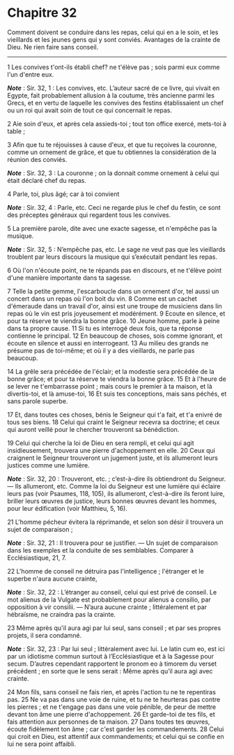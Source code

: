 # Chapitre 32

Comment doivent se conduire dans les repas, celui qui en a le soin, et les vieillards et les jeunes gens qui y sont conviés.
Avantages de la crainte de Dieu.
Ne rien faire sans conseil.

***

1 Les convives t'ont-ils établi chef? ne t'élève pas ; sois parmi eux comme l'un d'entre eux.

***Note*** :  Sir. 32, 1 : Les convives, etc. L’auteur sacré de ce livre, qui vivait en Egypte, fait probablement allusion à la coutume, très ancienne parmi les Grecs, et en vertu de laquelle les convives des festins établissaient un chef ou un roi qui avait soin de tout ce qui concernait le repas.

2 Aie soin d'eux, et après cela assieds-toi ; tout ton office exercé, mets-toi à table ;


3 Afin que tu te réjouisses à cause d'eux, et que tu reçoives la couronne, comme un ornement de grâce, et que tu obtiennes la considération de la réunion des conviés.

***Note*** :  Sir. 32, 3 : La couronne ; on la donnait comme ornement à celui qui était déclaré chef du repas.

4 Parle, toi, plus âgé; car à toi convient

***Note*** :  Sir. 32, 4 : Parle, etc. Ceci ne regarde plus le chef du festin, ce sont des préceptes généraux qui regardent tous les convives.

5 La première parole, dite avec une exacte sagesse, et n'empêche pas la musique.

***Note*** :  Sir. 32, 5 : N’empêche pas, etc. Le sage ne veut pas que les vieillards troublent par leurs discours la musique qui s’exécutait pendant les repas.

6 Où l'on n'écoute point, ne te répands pas en discours, et ne t'élève point d'une manière importante dans ta sagesse.


7 Telle la petite gemme, l'escarboucle dans un ornement d'or, tel aussi un concert dans un repas où l'on boit du vin. 8 Comme est un cachet d'émeraude dans un travail d'or, ainsi est une troupe de musiciens dans lin repas où le vin est pris joyeusement et modérément. 9 Ecoute en silence, et pour ta réserve te viendra la bonne grâce. 10 Jeune homme, parle à peine dans ta propre cause. 11 Si tu es interrogé deux fois, que ta réponse contienne le principal. 12 En beaucoup de choses, sois comme ignorant, et écoute en silence et aussi en interrogeant. 13 Au milieu des grands ne présume pas de toi-même; et où il y a des vieillards, ne parle pas beaucoup.


14 La grêle sera précédée de l'éclair; et la modestie sera précédée de la bonne grâce; et pour ta réserve te viendra la bonne grâce. 15 Et à l'heure de se lever ne t'embarrasse point ; mais cours le premier à ta maison, et là divertis-toi, et là amuse-toi, 16 Et suis tes conceptions, mais sans péchés, et sans parole superbe.


17 Et, dans toutes ces choses, bénis le Seigneur qui t'a fait, et t'a enivré de tous ses biens. 18 Celui qui craint le Seigneur recevra sa doctrine; et ceux qui auront veillé pour le chercher trouveront sa bénédiction.


19 Celui qui cherche la loi de Dieu en sera rempli, et celui qui agit insidieusement, trouvera une pierre d'achoppement en elle. 20 Ceux qui craignent le Seigneur trouveront un jugement juste, et ils allumeront leurs justices comme une lumière.

***Note*** :  Sir. 32, 20 : Trouveront, etc. ; c’est-à-dire ils obtiendront du Seigneur. ― Ils allumeront, etc. Comme la loi du Seigneur est une lumière qui éclaire leurs pas (voir Psaumes, 118, 105), ils allumeront, c’est-à-dire ils feront luire, briller leurs œuvres de justice, leurs bonnes œuvres devant les hommes, pour leur édification (voir Matthieu, 5, 16).

21 L'homme pécheur évitera la réprimande, et selon son désir il trouvera un sujet de comparaison ;

***Note*** :  Sir. 32, 21 : Il trouvera pour se justifier. ― Un sujet de comparaison dans les exemples et la conduite de ses semblables. Comparer à Ecclésiastique, 21, 7.


22 L'homme de conseil ne détruira pas l'intelligence ; l'étranger et le superbe n'aura aucune crainte,

***Note*** :  Sir. 32, 22 : L’étranger au conseil, celui qui est privé de conseil. Le mot alienus de la Vulgate est probablement pour alienus a consilio, par opposition à vir consilii. ― N’aura aucune crainte ; littéralement et par hébraïsme, ne craindra pas la crainte.

23 Même après qu'il aura agi par lui seul, sans conseil ; et par ses propres projets, il sera condamné.

***Note*** :  Sir. 32, 23 : Par lui seul ; littéralement avec lui. Le latin cum eo, est ici par un idiotisme commun surtout à l’Ecclésiastique et à la Sagesse pour secum. D’autres cependant rapportent le pronom eo à timorem du verset précédent ; en sorte que le sens serait : Même après qu’il aura agi avec crainte.

24 Mon fils, sans conseil ne fais rien, et après l'action tu ne te repentiras pas. 25 Ne va pas dans une voie de ruine, et tu ne te heurteras pas contre les pierres ; et ne t'engage pas dans une voie pénible, de peur de mettre devant ton âme une pierre d'achoppement. 26 Et garde-toi de tes fils, et fais attention aux personnes de ta maison. 27 Dans toutes tes œuvres, écoute fidèlement ton âme ; car c'est garder les commandements. 28 Celui qui croit en Dieu, est attentif aux commandements; et celui qui se confie en lui ne sera point affaibli.

